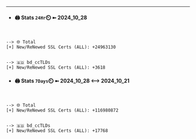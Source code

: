 

---
- #### 🖨️ **Stats** `24Hr`⏲️ ➼ 2024_10_28
```console


--> 🌐 Total
[+] New/ReNewed SSL Certs (ALL): +24963130


--> 🇧🇩 bd_ccTLDs
[+] New/ReNewed SSL Certs (ALL): +3618

```

- #### 🖨️ **Stats** `7Days`⏲️ ➼ 2024_10_28 <--> 2024_10_21
```console


--> 🌐 Total
[+] New/ReNewed SSL Certs (ALL): +116980872


--> 🇧🇩 bd_ccTLDs
[+] New/ReNewed SSL Certs (ALL): +17768

```

